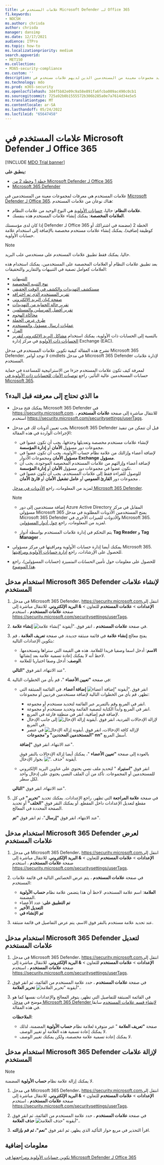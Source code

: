 ```yaml
---
title: علامات المستخدم في Microsoft Defender لـ Office 365
f1.keywords:
- NOCSH
ms.author: chrisda
author: chrisda
manager: dansimp
ms.date: 12/17/2021
audience: ITPro
ms.topic: how-to
ms.localizationpriority: medium
search.appverid:
- MET150
ms.collection:
- M365-security-compliance
ms.custom: ''
description: يمكن للمسؤولين التعرف على كيفية تحديد مجموعات معينة من المستخدمين الذين لديهم علامات مستخدم في Microsoft Defender لـ Office 365 الخطة 2. تتوفر تصفية العلامات عبر التنبيهات والتقارير والتحقيقات في Microsoft Defender لـ Office 365 لتحديد المستخدمين المعلمين بسرعة.
ms.technology: mdo
ms.prod: m365-security
ms.openlocfilehash: 3d4f5b82e09c9a58e891fa6fcba009ac490c0cb1
ms.sourcegitcommit: 725a92b0b1555572b306b285a0e7a7614d34e5e5
ms.translationtype: MT
ms.contentlocale: ar-SA
ms.lasthandoff: 05/24/2022
ms.locfileid: "65647458"
---
```

# <a name="user-tags-in-microsoft-defender-for-office-365"></a>علامات المستخدم في Microsoft Defender لـ Office 365

[!INCLUDE [MDO Trial banner](../includes/mdo-trial-banner.md)]

**ينطبق على:**
- [خطة 1 وخطة 2 من Microsoft Defender لـ Office 365](defender-for-office-365.md)
- [Microsoft 365 Defender](../defender/microsoft-365-defender.md)

علامات المستخدم هي معرفات لمجموعات معينة من المستخدمين في [Microsoft Defender لـ Office 365](defender-for-office-365.md). هناك نوعان من علامات المستخدم:

- **علامات النظام**: حاليا، [حسابات الأولوية](../../admin/setup/priority-accounts.md) هي النوع الوحيد من علامات النظام.
- **العلامات المخصصة**: يمكنك إنشاء علامات المستخدم هذه بنفسك.

إذا كان لدى مؤسستك Defender لـ Office 365 الخطة 2 (مضمنة في اشتراكك أو كوظيفة إضافية)، يمكنك إنشاء علامات مستخدم مخصصة بالإضافة إلى استخدام علامة حسابات الأولوية.

> [!NOTE]
> حاليا، يمكنك فقط تطبيق علامات المستخدم على مستخدمي علب البريد.

بعد تطبيق علامات النظام أو العلامات المخصصة على المستخدمين، يمكنك استخدام هذه العلامات كعوامل تصفية في التنبيهات والتقارير والتحقيقات:

- [التنبيهات](alerts.md)
- [نهج التنبيه المخصصة](../../compliance/alert-policies.md#viewing-alerts)
- [مستكشف التهديدات والكشف في الوقت الحقيقي](threat-explorer.md)
- [تقرير المستخدم الذي تم اختراقه](view-email-security-reports.md#compromised-users-report)
- [صفحة كيان البريد الإلكتروني](mdo-email-entity-page.md#other-innovations)
- [تقرير حالة الحماية من التهديدات](view-email-security-reports.md#threat-protection-status-report)
- [تقرير أفضل المرسلين والمستلمين](view-email-security-reports.md#top-senders-and-recipients-report)
- [محاكاة الهجوم](attack-simulation-training.md#target-users)
- [طرق عرض الحملة](campaigns.md)
- [عمليات إرسال مسؤول والمستخدم](admin-submission.md)
- [العزل](quarantine.md)
- بالنسبة إلى الحسابات ذات الأولوية، يمكنك استخدام [مشاكل البريد الإلكتروني لتقرير الحسابات ذات الأولوية](/exchange/monitoring/mail-flow-reports/mfr-email-issues-for-priority-accounts-report) في مركز إدارة Exchange (EAC).

تشرح هذه المقالة كيفية تكوين علامات المستخدم في مدخل Microsoft 365 Defender. لا توجد أوامر cmdlets في مدخل Microsoft 365 Defender لإدارة علامات المستخدم.

لمعرفة كيف تكون علامات المستخدم جزءا من الاستراتيجية للمساعدة في حماية حسابات المستخدمين عالية التأثير، راجع [توصيات الأمان للحسابات ذات الأولوية في Microsoft 365](security-recommendations-for-priority-accounts.md).

## <a name="what-do-you-need-to-know-before-you-begin"></a>ما الذي تحتاج إلى معرفته قبل البدء؟

- يمكنك فتح مدخل Microsoft 365 Defender في <https://security.microsoft.com>. للانتقال مباشرة إلى صفحة **علامات المستخدم** ، استخدم <https://security.microsoft.com/securitysettings/userTags>.

- يجب تعيين أذونات لك في مدخل Microsoft 365 Defender قبل أن تتمكن من تنفيذ الإجراءات الواردة في هذه المقالة:
  - لإنشاء علامات مستخدم مخصصة وتعديلها وحذفها، يجب أن تكون عضوا في مجموعات دور مسؤول **الأمان** أو **إدارة المؤسسة**.
  - لإضافة أعضاء وإزالتك من علامة نظام حساب الأولوية، يجب أن تكون عضوا في **مسؤول الأمان** ومجموعات الأدوار **Exchange مسؤول**.
  - لإضافة أعضاء وإزالتهم من علامات المستخدم المخصصة الموجودة، يجب أن تكون عضوا في مجموعات دور مسؤول **الأمان** أو **إدارة المؤسسة**.
  - للوصول للقراءة فقط إلى علامات المستخدم، يجب أن تكون عضوا في مجموعات دور **القارئ العمومي** أو **عامل تشغيل الأمان** أو **قارئ الأمان** .

  لمزيد من المعلومات، راجع [الأذونات في مدخل Microsoft 365 Defender](permissions-microsoft-365-security-center.md).

  > [!NOTE]
  >
  > - إضافة مستخدمين إلى دور Azure Active Directory المقابل في مركز مسؤولي Microsoft 365 يمنح المستخدمين الأذونات المطلوبة في مدخل Microsoft 365 Defender _والأذونات_ للميزات الأخرى في Microsoft 365. لمزيد من المعلومات، راجع [حول أدوار المسؤولين](../../admin/add-users/about-admin-roles.md).
  >
  > - يتم التحكم في إدارة علامات المستخدم بواسطة أدوار **Tag Reader** و **Tag Manager** .

- يمكنك أيضا إدارة حسابات الأولوية ومراقبتها في مركز مسؤولي Microsoft 365. للحصول على الإرشادات، راجع [إدارة حسابات الأولوية ومراقبتها](../../admin/setup/priority-accounts.md).

- للحصول على معلومات حول تأمين _الحسابات المتميزة_ (حسابات المسؤولين)، راجع [هذا الموضوع](/azure/architecture/framework/security/critical-impact-accounts).

## <a name="use-the-microsoft-365-defender-portal-to-create-user-tags"></a>استخدام مدخل Microsoft 365 Defender لإنشاء علامات المستخدم

1. في مدخل Microsoft 365 Defender، <https://security.microsoft.com>انتقل إلى **الإعدادات** \> **علامات المستخدم** للتعاون \> **& البريد الإلكتروني**. للانتقال مباشرة إلى صفحة **علامات المستخدم** ، استخدم <https://security.microsoft.com/securitysettings/userTags>.

2. في صفحة **علامات المستخدم** ، انقر فوق ![أيقونة "إنشاء علامة".](../../media/m365-cc-sc-create-icon.png) **إنشاء علامة**.

3. يفتح معالج **إنشاء علامة** في قائمة منبثقة جديدة. في صفحة **تعريف العلامة** ، قم بتكوين الإعدادات التالية:
   - **الاسم**: أدخل اسما وصفيا فريدا للعلامة. هذه هي القيمة التي ستراها وتستخدمها. لاحظ أنه لا يمكنك إعادة تسمية علامة بعد إنشائها.
   - **الوصف**: أدخل وصفا اختياريا للعلامة.

   عند الانتهاء، انقر فوق **"التالي**".

4. في صفحة **"تعيين الأعضاء** "، قم بأي من الخطوات التالية:
   - انقر فوق ![أيقونة "إضافة أعضاء".](../../media/m365-cc-sc-create-icon.png) **إضافة أعضاء**. في القائمة المنبثقة التي تظهر، قم بأي من الخطوات التالية لإضافة مستخدمين فرديين أو مجموعات:
     - انقر في المربع وقم بالتمرير عبر القائمة لتحديد مستخدم أو مجموعة.
     - انقر في المربع وابدأ الكتابة لتصفية القائمة وتحديد مستخدم أو مجموعة.
     - لإضافة قيم إضافية، انقر في منطقة فارغة في المربع.
     - لإزالة الإدخالات الفردية، انقر فوق ![أيقونة إزالة الإدخال.](../../media/m365-cc-sc-remove-selection-icon.png) إلى جانب الإدخال في المربع.
     - لإزالة كافة الإدخالات، انقر فوق ![أيقونة إزالة الإدخال.](../../media/m365-cc-sc-remove-selection-icon.png) في عنصر **"المستخدمين المحددين" و"مجموعات nn"** أسفل المربع.

     عند الانتهاء، انقر فوق **"إضافة**".

     بالعودة إلى صفحة **"تعيين الأعضاء** "، يمكنك أيضا إزالة الإدخالات بالنقر فوق أيقونة "حذف ![".](../../media/m365-cc-sc-delete-icon.png) بجوار الإدخال.

   - انقر فوق **"استيراد** " لتحديد ملف نصي يحتوي على عناوين البريد الإلكتروني للمستخدمين أو المجموعات. تأكد من أن الملف النصي يحتوي على إدخال واحد لكل سطر.

   عند الانتهاء، انقر فوق **"التالي**".

5. في صفحة **علامة المراجعة** التي تظهر، راجع الإعدادات. يمكنك تحديد **"تحرير"** في كل مقطع لتعديل الإعدادات داخل المقطع. أو يمكنك النقر فوق **"الخلف"** أو تحديد الصفحة المحددة في المعالج.

   عند الانتهاء، انقر فوق **"إرسال**"، ثم انقر فوق **"تم**".

## <a name="use-the-microsoft-365-defender-portal-to-view-user-tags"></a>استخدام مدخل Microsoft 365 Defender لعرض علامات المستخدم

1. في مدخل Microsoft 365 Defender، <https://security.microsoft.com>انتقل إلى **الإعدادات** \> **علامات المستخدم** للتعاون \> **& البريد الإلكتروني**. للانتقال مباشرة إلى صفحة **علامات المستخدم** ، استخدم <https://security.microsoft.com/securitysettings/userTags>.

2. في صفحة **علامات المستخدم** ، يتم عرض الخصائص التالية في قائمة علامات المستخدم:

   - **العلامة**: اسم علامة المستخدم. لاحظ أن هذا يتضمن علامة نظام **حساب الأولوية** المضمنة.
   - **تم التطبيق على**: عدد الأعضاء
   - **التعديل الأخير**
   - **تم الإنشاء في**

3. عند تحديد علامة مستخدم بالنقر فوق الاسم، يتم عرض التفاصيل في قائمة منبثقة.

## <a name="use-the-microsoft-365-defender-portal-to-modify-user-tags"></a>استخدام مدخل Microsoft 365 Defender لتعديل علامات المستخدم

1. في مدخل Microsoft 365 Defender، <https://security.microsoft.com>انتقل إلى **الإعدادات** \> **علامات المستخدم** للتعاون \> **& البريد الإلكتروني**. للانتقال مباشرة إلى صفحة **علامات المستخدم** ، استخدم <https://security.microsoft.com/securitysettings/userTags>.

2. في صفحة **علامات المستخدم** ، حدد علامة المستخدم من القائمة، ثم انقر فوق ![أيقونة "تحرير العلامة".](../../media/m365-cc-sc-edit-icon.png) **تحرير العلامة**.

3. في القائمة المنبثقة للتفاصيل التي تظهر، يتوفر المعالج والإعدادات نفسها كما هو موضح في [مدخل Microsoft 365 Defender لإنشاء قسم علامات المستخدم](#use-the-microsoft-365-defender-portal-to-create-user-tags) سابقا في هذه المقالة.

   **الملاحظات**:

   - صفحة **"تعريف العلامة** " غير متوفرة لعلامة نظام **حساب الأولوية** المضمنة، لذلك لا يمكنك إعادة تسمية هذه العلامة أو تغيير الوصف.
   - لا يمكنك إعادة تسمية علامة مخصصة، ولكن يمكنك تغيير الوصف.

## <a name="use-the-microsoft-365-defender-portal-to-remove-user-tags"></a>استخدام مدخل Microsoft 365 Defender لإزالة علامات المستخدم

> [!NOTE]
> لا يمكنك إزالة علامة نظام **حساب الأولوية** المضمنة.

1. في مدخل Microsoft 365 Defender، <https://security.microsoft.com>انتقل إلى **الإعدادات** \> **علامات المستخدم** للتعاون \> **& البريد الإلكتروني**. للانتقال مباشرة إلى صفحة **علامات المستخدم** ، استخدم <https://security.microsoft.com/securitysettings/userTags>.

2. في صفحة **علامات المستخدم** ، حدد علامة المستخدم من القائمة، ثم انقر فوق ![أيقونة "حذف العلامة".](../../media/m365-cc-sc-delete-icon.png) **حذف العلامة**.

3. اقرأ التحذير في مربع حوار التأكيد الذي يظهر، ثم انقر فوق **"نعم"، ثم قم بإزالته**.

## <a name="more-information"></a>معلومات إضافية

[تكوين حسابات الأولوية ومراجعتها في Microsoft Defender لـ Office 365](configure-review-priority-account.md)
